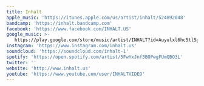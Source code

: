 ```yaml
---
title: Inhalt
apple_music: 'https://itunes.apple.com/us/artist/inhalt/524892048'
bandcamp: 'https://inhalt.bandcamp.com'
facebook: 'https://www.facebook.com/INHALT.US'
google_music: >-
   https://play.google.com/store/music/artist/INHALT?id=Auyulxl6hc5tl5gicen2swj3daq
instagram: 'https://www.instagram.com/inhalt.us'
soundcloud: 'https://soundcloud.com/inhalt-1'
spotify: 'https://open.spotify.com/artist/5FwYxJnf3BOPwgFUmQBO3L'
twitter: ''
website: 'http://www.inhalt.us'
youtube: 'https://www.youtube.com/user/INHALTVIDEO'
---
```

